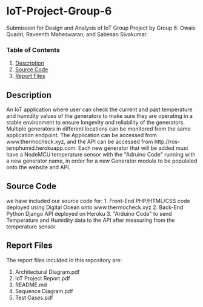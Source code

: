 # IoT-Project-Group-6
Submission for Design and Analysis of IoT Group Project by Group 6: Owais Quadri, Raveenth Maheswaran, and Sabesan Sivakumar.
### Table of Contents
1. <a href="#1">Description</a>
2. <a href="#2">Source Code</a>
3. <a href="#3">Report Files</a>
<h2 id="1">Description</h2>
An IoT application where user can check the current and past temperature and humidity values of the generators to make sure they are operating in a stable environment to ensure longevity and reliability of the generators. Multiple generators in different locations can be monitored from the same application endpoint.  
The Application can be accessed from www.thermocheck.xyz, and the API can be accessed from http://ros-temphumid.herokuapp.com. Each new generator that will be added must have a NodeMCU temperature sensor with the "Adruino Code" running with a new generator name, in order for a new Generator module to be populated onto the website and API.

<h2 id="2">Source Code</h2>  
we have included our source code for:
1. Front-End PHP/HTML/CSS code deployed using Digital Ocean onto www.thermocheck.xyz
2. Back-End Python Django API deployed on Heroku
3. "Arduino Code" to send Temperature and Humidity data to the API after measuring from the temperature sensor.  
  
<h2 id="3">Report Files</h2>   

The report files inculded in this repository are:
1. Architectural Diagram.pdf
2. loT Project Report.pdf
3. README.md
4. Sequence Diagram.pdf
5. Test Cases.pdf
